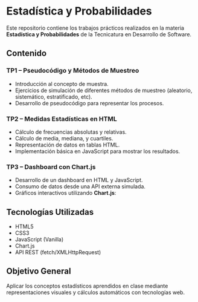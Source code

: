 # Estadística y Probabilidades 

Este repositorio contiene los trabajos prácticos realizados en la materia **Estadística y Probabilidades** de la Tecnicatura en Desarrollo de Software.

##  Contenido

### TP1 – Pseudocódigo y Métodos de Muestreo
- Introducción al concepto de muestra.
- Ejercicios de simulación de diferentes métodos de muestreo (aleatorio, sistemático, estratificado, etc).
- Desarrollo de pseudocódigo para representar los procesos.

### TP2 – Medidas Estadísticas en HTML
- Cálculo de frecuencias absolutas y relativas.
- Cálculo de media, mediana, y cuartiles.
- Representación de datos en tablas HTML.
- Implementación básica en JavaScript para mostrar los resultados.

### TP3 – Dashboard con Chart.js
- Desarrollo de un dashboard en HTML y JavaScript.
- Consumo de datos desde una API externa simulada.
- Gráficos interactivos utilizando **Chart.js**:

## Tecnologías Utilizadas
- HTML5
- CSS3
- JavaScript (Vanilla)
- Chart.js
- API REST (fetch/XMLHttpRequest)

## Objetivo General
Aplicar los conceptos estadísticos aprendidos en clase mediante representaciones visuales y cálculos automáticos con tecnologías web.

